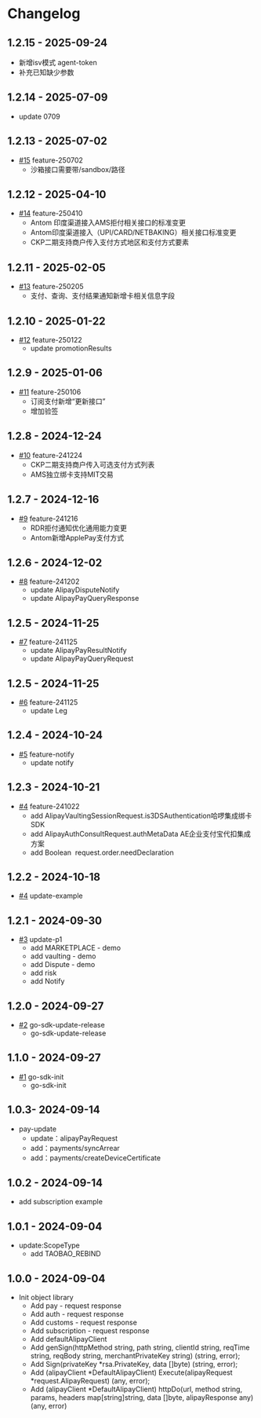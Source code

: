 # Changelog

## 1.2.15 - 2025-09-24
- 新增isv模式 agent-token
- 补充已知缺少参数

## 1.2.14 - 2025-07-09
- update 0709

## 1.2.13 - 2025-07-02
* [#15](https://github.com/alipay/global-open-sdk-go/pull/15) feature-250702
    - 沙箱接口需要带/sandbox/路径

## 1.2.12 - 2025-04-10
* [#14](https://github.com/alipay/global-open-sdk-go/pull/14) feature-250410
    - Antom 印度渠道接入AMS拒付相关接口的标准变更
    - Antom印度渠道接入（UPI/CARD/NETBAKING）相关接口标准变更
    - CKP二期支持商户传入支付方式地区和支付方式要素

## 1.2.11 - 2025-02-05
* [#13](https://github.com/alipay/global-open-sdk-go/pull/13) feature-250205
    - 支付、查询、支付结果通知新增卡相关信息字段

## 1.2.10 - 2025-01-22
* [#12](https://github.com/alipay/global-open-sdk-go/pull/12) feature-250122
    - update promotionResults


## 1.2.9 - 2025-01-06
* [#11](https://github.com/alipay/global-open-sdk-go/pull/11) feature-250106
    - 订阅支付新增“更新接口”
    - 增加验签

## 1.2.8 - 2024-12-24
* [#10](https://github.com/alipay/global-open-sdk-go/pull/10) feature-241224
    - CKP二期支持商户传入可选支付方式列表
    - AMS独立绑卡支持MIT交易


## 1.2.7 - 2024-12-16
* [#9](https://github.com/alipay/global-open-sdk-go/pull/9) feature-241216
    - RDR拒付通知优化通用能力变更
    - Antom新增ApplePay支付方式

## 1.2.6 - 2024-12-02
* [#8](https://github.com/alipay/global-open-sdk-go/pull/8) feature-241202
    - update AlipayDisputeNotify
    - update AlipayPayQueryResponse

## 1.2.5 - 2024-11-25
* [#7](https://github.com/alipay/global-open-sdk-go/pull/7) feature-241125
    - update AlipayPayResultNotify
    - update AlipayPayQueryRequest

## 1.2.5 - 2024-11-25
* [#6](https://github.com/alipay/global-open-sdk-go/pull/6) feature-241125
    - update Leg

## 1.2.4 - 2024-10-24
* [#5](https://github.com/alipay/global-open-sdk-go/pull/5) feature-notify
    - update notify

## 1.2.3 - 2024-10-21
* [#4](https://github.com/alipay/global-open-sdk-go/pull/4) feature-241022
    - add AlipayVaultingSessionRequest.is3DSAuthentication哈啰集成绑卡SDK
    - add AlipayAuthConsultRequest.authMetaData AE企业支付宝代扣集成方案
    - add Boolean  request.order.needDeclaration

## 1.2.2 - 2024-10-18
* [#4](https://github.com/alipay/global-open-sdk-go/pull/4)  update-example


## 1.2.1 - 2024-09-30
* [#3](https://github.com/alipay/global-open-sdk-go/pull/3)  update-p1
  * add MARKETPLACE - demo
  * add vaulting - demo
  * add Dispute - demo
  * add risk
  * add Notify


## 1.2.0 - 2024-09-27
* [#2](https://github.com/alipay/global-open-sdk-go/pull/2)  go-sdk-update-release
   * go-sdk-update-release

## 1.1.0 - 2024-09-27
* [#1](https://github.com/alipay/global-open-sdk-go/pull/1)  go-sdk-init
   * go-sdk-init

## 1.0.3- 2024-09-14
*  pay-update
   * update：alipayPayRequest
   * add：payments/syncArrear
   * add：payments/createDeviceCertificate

## 1.0.2 - 2024-09-14
*  add subscription example

## 1.0.1 - 2024-09-04
*  update:ScopeType
   * add TAOBAO_REBIND

## 1.0.0 - 2024-09-04
*  Init object library
    * Add pay - request response
    * Add auth - request response
    * Add customs - request response
    * Add subscription - request response
    * Add defaultAlipayClient
    * Add genSign(httpMethod string, path string, clientId string, reqTime string, reqBody string, merchantPrivateKey string) (string, error);
    * Add Sign(privateKey *rsa.PrivateKey, data []byte) (string, error);
    * Add (alipayClient *DefaultAlipayClient) Execute(alipayRequest *request.AlipayRequest) (any, error);
    * Add (alipayClient *DefaultAlipayClient) httpDo(url, method string, params, headers map[string]string, data []byte, alipayResponse any) (any, error)


